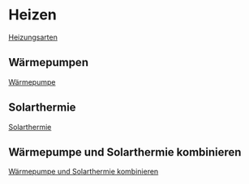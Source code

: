 # Heizen

[Heizungsarten](https://www.bauen.de/heizung.html)

## Wärmepumpen

[Wärmepumpe](https://www.bauen.de/waermepumpen.html)

## Solarthermie

[Solarthermie](https://www.bauen.de/solarthermie.html)

## Wärmepumpe und Solarthermie kombinieren

[Wärmepumpe und Solarthermie kombinieren](https://www.bauen.de/a/waermepumpe-und-solarthermie-kombinieren.html)